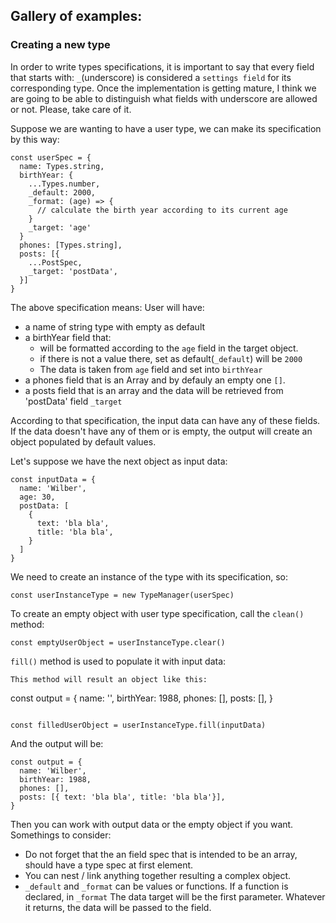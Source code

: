## Gallery of examples:

### Creating a new type
In order to write types specifications, it is important to say that every field that starts with: `_`(underscore) is considered a `settings field` for its corresponding type.  Once the implementation is getting mature, I think we are going to be able to distinguish what fields with underscore are allowed or not. Please, take care of it.

Suppose we are wanting to have a user type, we can make its specification by this way:
```
const userSpec = {
  name: Types.string,
  birthYear: {
    ...Types.number,
    _default: 2000,
    _format: (age) => {
      // calculate the birth year according to its current age
    }
    _target: 'age'
  }
  phones: [Types.string],
  posts: [{
    ...PostSpec,
    _target: 'postData',
  }]
}
```
The above specification means: 
User will have:
  - a name of string type with empty as default
  - a birthYear field that:
    - will be formatted according to the `age` field in the target object.
    - if there is not a value there, set as default(`_default`) will be `2000`
    - The data is taken from `age` field and set into `birthYear`
  - a phones field that is an Array and by defauly an empty one `[]`.
  - a posts field that is an array and the data will be retrieved from 'postData' field `_target`

According to that specification, the input data can have any of these fields. If the data doesn't have any of them or is empty, the output will create an object populated by default values.

Let's suppose we have the next object as input data:
```
const inputData = {
  name: 'Wilber',
  age: 30,
  postData: [
    {
      text: 'bla bla',
      title: 'bla bla',
    }
  ]
}
```

We need to create an instance of the type with its specification, so:
```
const userInstanceType = new TypeManager(userSpec)
```
To create an empty object with user type specification, call the `clean()` method:
```
const emptyUserObject = userInstanceType.clear()
```
`fill()` method is used to populate it with input data:
```
This method will result an object like this:
```
const output = {
  name: '',
  birthYear: 1988,
  phones: [],
  posts: [],
}
```

const filledUserObject = userInstanceType.fill(inputData)
```
And the output will be: 
```
const output = {
  name: 'Wilber',
  birthYear: 1988,
  phones: [],
  posts: [{ text: 'bla bla', title: 'bla bla'}],
}
```

Then you can work with output data or the empty object if you want.
Somethings to consider:
- Do not forget that the an field spec that is intended to be an array, should have a type spec at first element.
- You can nest / link anything together resulting a complex object.
- `_default` and `_format` can be values or functions. If a function is declared, in `_format` The data target will be the first parameter. 
  Whatever it returns, the data will be passed to the field.

